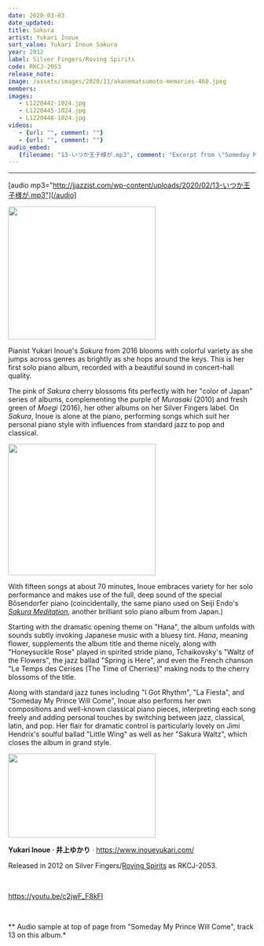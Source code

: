 ```yaml
---
date: 2020-03-03
date_updated: 
title: Sakura
artist: Yukari Inoue
sort_value: Yukari Inoue Sakura
year: 2012
label: Silver Fingers/Roving Spirits
code: RKCJ-2053
release_note: 
image: /assets/images/2020/11/akanematsumoto-memories-460.jpeg
members:
images: 
   - L1220442-1024.jpg
   - L1220445-1024.jpg
   - L1220448-1024.jpg
videos: 
   - {url: "", comment: ""}
   - {url: "", comment: ""}
audio_embed:
   {filename: "13-いつか王子様が.mp3", comment: "Excerpt from \"Someday My Prince Will Come\", track 13 on this album:"}
---
```

---
[audio mp3="http://jjazzist.com/wp-content/uploads/2020/02/13-いつか王子様が.mp3"][/audio]

<a href="http://jjazzist.com/wp-content/uploads/2020/02/L1220442.jpg"><img class="size-medium wp-image-5441 alignright" src="http://jjazzist.com/wp-content/uploads/2020/02/L1220442-300x270.jpg" alt="" width="300" height="270" /></a>

Pianist Yukari Inoue's *Sakura* from 2016 blooms with colorful variety as she jumps across genres as brightly as she hops around the keys. This is her first solo piano album, recorded with a beautiful sound in concert-hall quality.

The pink of *Sakura* cherry blossoms fits perfectly with her "color of Japan" series of albums, complementing the purple of *Murasaki* (2010) and fresh green of *Moegi* (2016), her other albums on her Silver Fingers label. On *Sakura*, Inoue is alone at the piano, performing songs which suit her personal piano style with influences from standard jazz to pop and classical.

<a href="http://jjazzist.com/wp-content/uploads/2020/02/L1220445.jpg"><img class="size-medium wp-image-5442 alignright" src="http://jjazzist.com/wp-content/uploads/2020/02/L1220445-300x267.jpg" alt="" width="300" height="267" /></a>

With fifteen songs at about 70 minutes, Inoue embraces variety for her solo performance and makes use of the full, deep sound of the special Bösendorfer piano (coincidentally, the same piano used on Seiji Endo's <a href="http://jjazzist.com/album/seiji-endo-sakura-meditation/">*Sakura Meditation*</a>, another brilliant solo piano album from Japan.)

Starting with the dramatic opening theme on "Hana", the album unfolds with sounds subtly invoking Japanese music with a bluesy tint. *Hana*, meaning flower, supplements the album title and theme nicely, along with "Honeysuckle Rose" played in spirited stride piano, Tchaikovsky's "Waltz of the Flowers", the jazz ballad "Spring is Here", and even the French chanson "Le Temps des Cerises (The Time of Cherries)" making nods to the cherry blossoms of the title.

Along with standard jazz tunes including "I Got Rhythm", "La Fiesta", and "Someday My Prince Will Come", Inoue also performs her own compositions and well-known classical piano pieces, interpreting each song freely and adding personal touches by switching between jazz, classical, latin, and pop. Her flair for dramatic control is particularly lovely on Jimi Hendrix's soulful ballad "Little Wing" as well as her "Sakura Waltz", which closes the album in grand style.

<a href="http://jjazzist.com/wp-content/uploads/2020/02/L1220448.jpg"><img class="alignnone size-medium wp-image-5443" src="http://jjazzist.com/wp-content/uploads/2020/02/L1220448-300x171.jpg" alt="" width="300" height="171" /></a>

<strong>Yukari Inoue · 井上ゆかり</strong> · <a href="https://www.inoueyukari.com/">https://www.inoueyukari.com/</a>

Released in 2012 on Silver Fingers/<a href="http://www.rovingspirits.co.jp/">Roving Spirits</a> as RKCJ-2053.

&nbsp;

https://youtu.be/c2jwF_F8kFI

&nbsp;

** Audio sample at top of page from "Someday My Prince Will Come", track 13 on this album.*

&nbsp;

